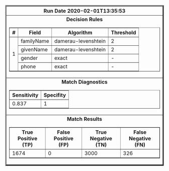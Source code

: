 <table border='3' border='1' cellspacing='0' cellpadding='10'>
          <tr>
            <th><center> <b>Run Date 2020-02-01T13:35:53</b></center></th>
          </tr>
          <tr>
            <td><center><b>Decision Rules</b><table border='1' cellspacing='0'>
    <tr>
      <th>#</th><th>Field</th><th>Algorithm</th><th>Threshold</th>
    </tr><tr><td rowspan=4>1</td><td>familyName</td><td>damerau-levenshtein</td><td>2</td></tr><tr><td>givenName</td><td>damerau-levenshtein</td><td>2</td></tr><tr><td>gender</td><td>exact</td><td>-</td></tr><tr><td>phone</td><td>exact</td><td>-</td></tr></table></center></td>
          </tr>
          <tr>
            <td><center><b>Match Diagnostics</b><br><table border='1' cellspacing='0'>
          <tr>
            <th>Sensitivity</th><th>Specifity</th>
          </tr>
          <tr>
            <td>0.837</td><td>1</td>
          </tr>
        </table></center></td>
          </tr>
          <tr>
            <td><center><b>Match Results</b><br><table border='1' cellspacing='0'>
          <tr>
            <th>True Positive (TP)</th><th>False Positive (FP)</th><th>True Negative (TN)</th><th>False Negative (FN)</th>
          </tr>
          <tr>
            <td>1674</td><td>0</td><td>3000</td><td>326</td>
          </tr>
        </table></center></td>
          </tr>
        </table><br>